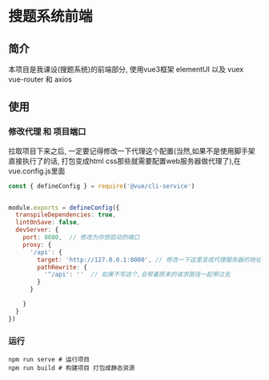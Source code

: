 # 搜题系统前端

## 简介
本项目是我课设(搜题系统)的前端部分,  使用vue3框架 elementUI 以及 vuex vue-router 和 axios

## 使用

### 修改代理 和 项目端口

拉取项目下来之后, 一定要记得修改一下代理这个配置(当然,如果不是使用脚手架直接执行了的话, 打包变成html css那些就需要配置web服务器做代理了),在vue.config.js里面

```js
const { defineConfig } = require('@vue/cli-service')


module.exports = defineConfig({
  transpileDependencies: true,
  lintOnSave: false,
  devServer: {
    port: 8080,  // 修改为你想启动的端口
    proxy: {
      '/api': {
        target: 'http://127.0.0.1:8000', // 修改一下这里变成代理服务器的地址
        pathRewrite: {
          '^/api': ''  // 如果不写这个,会带着原来的请求路径一起带过去
        }
      }

    }
  }
})
```

### 运行

```shell
npm run serve # 运行项目
npm run build # 构建项目 打包成静态资源
```

